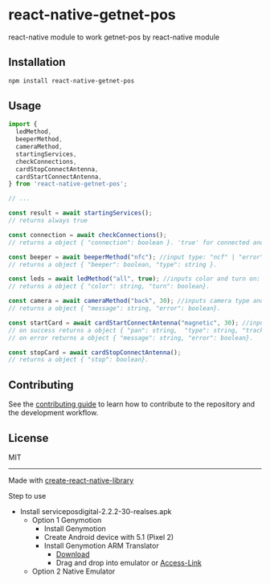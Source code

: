 # react-native-getnet-pos

react-native module to work getnet-pos by react-native module

## Installation

```sh
npm install react-native-getnet-pos
```

## Usage

```js
import {
  ledMethod,
  beeperMethod,
  cameraMethod,
  startingServices,
  checkConnections,
  cardStopConnectAntenna,
  cardStartConnectAntenna,
} from 'react-native-getnet-pos';

// ...

const result = await startingServices();
// returns always true

const connection = await checkConnections();
// returns a object { "connection": boolean }. 'true' for connected and 'false' for not connected.

const beeper = await beeperMethod("nfc"); //input type: "ncf" | "error" | "digit" | "success"
// returns a object { "beeper": boolean, "type": string }.

const leds = await ledMethod("all", true); //inputs color and turn on: "all" | "red" | "green" | "blue" | "yellow"; 'true' or 'false'
// returns a object { "color": string, "turn": boolean}.

const camera = await cameraMethod("back", 30); //inputs camera type and timeout: "back" | "front"; interger.
// returns a object { "message": string, "error": boolean}.

const startCard = await cardStartConnectAntenna("magnetic", 30); //inputs card type and timeout: "magnetic" | "nfc" | "chip" | "all"; interger.
// on success returns a object { "pan": string,  "type": string, "track1": string, "track2": string, "track3": string, "dataExpired": string, "numberCard": number }
// on error returns a object { "message": string, "error": boolean}.

const stopCard = await cardStopConnectAntenna();
// returns a object { "stop": boolean}.
```

## Contributing

See the [contributing guide](CONTRIBUTING.md) to learn how to contribute to the repository and the development workflow.

## License

MIT

---

Made with [create-react-native-library](https://github.com/callstack/react-native-builder-bob)

Step to use
- Install serviceposdigital-2.2.2-30-realses.apk
  - Option 1 Genymotion
    - Install Genymotion
    - Create Android device with 5.1 (Pixel 2)
    - Install Genymotion ARM Translator
      - [Download](https://github.com/m9rco/Genymotion_ARM_Translation/blob/master/package/Genymotion-ARM-Translation_for_5.1.zip)
      - Drag and drop into emulator or [Access-Link](https://stackoverflow.com/questions/58459833/unable-to-install-apk-in-android-emulator-app-contains-arm-native-code)
  - Option 2 Native Emulator
